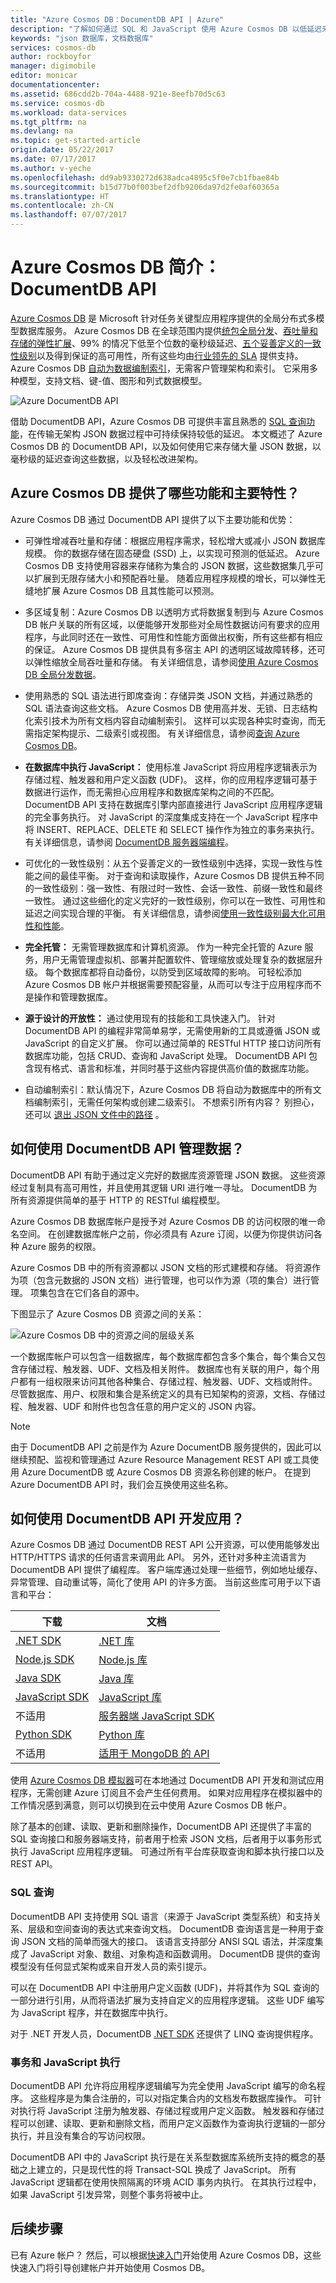 ```yaml
---
title: "Azure Cosmos DB：DocumentDB API | Azure"
description: "了解如何通过 SQL 和 JavaScript 使用 Azure Cosmos DB 以低延迟来存储和查询大量 JSON 文档。"
keywords: "json 数据库，文档数据库"
services: cosmos-db
author: rockboyfor
manager: digimobile
editor: monicar
documentationcenter: 
ms.assetid: 686cdd2b-704a-4488-921e-8eefb70d5c63
ms.service: cosmos-db
ms.workload: data-services
ms.tgt_pltfrm: na
ms.devlang: na
ms.topic: get-started-article
origin.date: 05/22/2017
ms.date: 07/17/2017
ms.author: v-yeche
ms.openlocfilehash: dd9ab9330272d638adca4895c5f0e7cb1fbae84b
ms.sourcegitcommit: b15d77b0f003bef2dfb9206da97d2fe0af60365a
ms.translationtype: HT
ms.contentlocale: zh-CN
ms.lasthandoff: 07/07/2017
---
```

# Azure Cosmos DB 简介：DocumentDB API
<a id="introduction-to-azure-cosmos-db-documentdb-api" class="xliff"></a>

[Azure Cosmos DB](introduction.md) 是 Microsoft 针对任务关键型应用程序提供的全局分布式多模型数据库服务。 Azure Cosmos DB 在全球范围内提供[统包全局分发](distribute-data-globally.md)、[吞吐量和存储的弹性扩展](partition-data.md)、99% 的情况下低至个位数的毫秒级延迟、[五个妥善定义的一致性级别](consistency-levels.md)以及得到保证的高可用性，所有这些均由[行业领先的 SLA](https://www.azure.cn/support/sla/cosmos-db/) 提供支持。 Azure Cosmos DB [自动为数据编制索引](http://www.vldb.org/pvldb/vol8/p1668-shukla.pdf)，无需客户管理架构和索引。 它采用多种模型，支持文档、键-值、图形和列式数据模型。 

![Azure DocumentDB API](./media/documentdb-introduction/cosmosdb-documentdb.png) 

借助 DocumentDB API，Azure Cosmos DB 可提供丰富且熟悉的 [SQL 查询功能](documentdb-sql-query.md)，在传输无架构 JSON 数据过程中可持续保持较低的延迟。 本文概述了 Azure Cosmos DB 的 DocumentDB API，以及如何使用它来存储大量 JSON 数据，以毫秒级的延迟查询这些数据，以及轻松改进架构。 

## Azure Cosmos DB 提供了哪些功能和主要特性？
<a id="what-capabilities-and-key-features-does-azure-cosmos-db-offer" class="xliff"></a>
Azure Cosmos DB 通过 DocumentDB API 提供了以下主要功能和优势：

* 可弹性增减吞吐量和存储：根据应用程序需求，轻松增大或减小 JSON 数据库规模。 你的数据存储在固态硬盘 (SSD) 上，以实现可预测的低延迟。 Azure Cosmos DB 支持使用容器来存储称为集合的 JSON 数据，这些数据集几乎可以扩展到无限存储大小和预配吞吐量。 随着应用程序规模的增长，可以弹性无缝地扩展 Azure Cosmos DB 且其性能可以预测。 

* 多区域复制：Azure Cosmos DB 以透明方式将数据复制到与 Azure Cosmos DB 帐户关联的所有区域，以便能够开发那些对全局性数据访问有要求的应用程序，与此同时还在一致性、可用性和性能方面做出权衡，所有这些都有相应的保证。 Azure Cosmos DB 提供具有多宿主 API 的透明区域故障转移，还可以弹性缩放全局吞吐量和存储。 有关详细信息，请参阅[使用 Azure Cosmos DB 全局分发数据](distribute-data-globally.md)。

* 使用熟悉的 SQL 语法进行即席查询：存储异类 JSON 文档，并通过熟悉的 SQL 语法查询这些文档。 Azure Cosmos DB 使用高并发、无锁、日志结构化索引技术为所有文档内容自动编制索引。 这样可以实现各种实时查询，而无需指定架构提示、二级索引或视图。 有关详细信息，请参阅[查询 Azure Cosmos DB](documentdb-sql-query.md)。 
* **在数据库中执行 JavaScript：** 使用标准 JavaScript 将应用程序逻辑表示为存储过程、触发器和用户定义函数 (UDF)。 这样，你的应用程序逻辑可基于数据进行运作，而无需担心应用程序和数据库架构之间的不匹配。 DocumentDB API 支持在数据库引擎内部直接进行 JavaScript 应用程序逻辑的完全事务执行。 对 JavaScript 的深度集成支持在一个 JavaScript 程序中将 INSERT、REPLACE、DELETE 和 SELECT 操作作为独立的事务来执行。 有关详细信息，请参阅 [DocumentDB 服务器端编程](programming.md)。

* 可优化的一致性级别：从五个妥善定义的一致性级别中选择，实现一致性与性能之间的最佳平衡。 对于查询和读取操作，Azure Cosmos DB 提供五种不同的一致性级别：强一致性、有限过时一致性、会话一致性、前缀一致性和最终一致性。 通过这些细化的定义完好的一致性级别，你可以在一致性、可用性和延迟之间实现合理的平衡。 有关详细信息，请参阅[使用一致性级别最大化可用性和性能](consistency-levels.md)。

* **完全托管：** 无需管理数据库和计算机资源。 作为一种完全托管的 Azure 服务，用户无需管理虚拟机、部署并配置软件、管理缩放或处理复杂的数据层升级。 每个数据库都将自动备份，以防受到区域故障的影响。 可轻松添加 Azure Cosmos DB 帐户并根据需要预配容量，从而可以专注于应用程序而不是操作和管理数据库。 

* **源于设计的开放性：** 通过使用现有的技能和工具快速入门。 针对 DocumentDB API 的编程非常简单易学，无需使用新的工具或遵循 JSON 或 JavaScript 的自定义扩展。 你可以通过简单的 RESTful HTTP 接口访问所有数据库功能，包括 CRUD、查询和 JavaScript 处理。 DocumentDB API 包含现有格式、语言和标准，并同时基于这些内容提供高价值的数据库功能。

* 自动编制索引：默认情况下，Azure Cosmos DB 将自动为数据库中的所有文档编制索引，无需任何架构或创建二级索引。 不想索引所有内容？ 别担心，还可以 [退出 JSON 文件中的路径](indexing-policies.md) 。

## <a name="data-management"></a>如何使用 DocumentDB API 管理数据？
DocumentDB API 有助于通过定义完好的数据库资源管理 JSON 数据。 这些资源经过复制具有高可用性，并且使用其逻辑 URI 进行唯一寻址。 DocumentDB 为所有资源提供简单的基于 HTTP 的 RESTful 编程模型。 

Azure Cosmos DB 数据库帐户是授予对 Azure Cosmos DB 的访问权限的唯一命名空间。 在创建数据库帐户之前，你必须具有 Azure 订阅，以便为你提供访问各种 Azure 服务的权限。 

Azure Cosmos DB 中的所有资源都以 JSON 文档的形式建模和存储。 将资源作为项（包含元数据的 JSON 文档）进行管理，也可以作为源（项的集合）进行管理。 项集包含在它们各自的源中。

下图显示了 Azure Cosmos DB 资源之间的关系：

![Azure Cosmos DB 中的资源之间的层级关系][1] 

一个数据库帐户可以包含一组数据库，每个数据库都包含多个集合，每个集合又包含存储过程、触发器、UDF、文档及相关附件。 数据库也有关联的用户，每个用户都有一组权限来访问其他各种集合、存储过程、触发器、UDF、文档或附件。 尽管数据库、用户、权限和集合是系统定义的具有已知架构的资源，文档、存储过程、触发器、UDF 和附件也包含任意的用户定义的 JSON 内容。  

> [!NOTE]
> 由于 DocumentDB API 之前是作为 Azure DocumentDB 服务提供的，因此可以继续预配、监视和管理通过 Azure Resource Management REST API 或工具使用 Azure DocumentDB 或 Azure Cosmos DB 资源名称创建的帐户。 在提到 Azure DocumentDB API 时，我们会互换使用这些名称。 

## <a name="develop"></a> 如何使用 DocumentDB API 开发应用？

Azure Cosmos DB 通过 DocumentDB REST API 公开资源，可以使用能够发出 HTTP/HTTPS 请求的任何语言来调用此 API。 另外，还针对多种主流语言为 DocumentDB API 提供了编程库。 客户端库通过处理一些细节，例如地址缓存、异常管理、自动重试等，简化了使用 API 的许多方面。 当前这些库可用于以下语言和平台：  

| 下载 | 文档 |
| --- | --- |
| [.NET SDK](http://go.microsoft.com/fwlink/?LinkID=402989) |[.NET 库](https://msdn.microsoft.com/zh-cn/library/azure/dn948556.aspx) |
| [Node.js SDK](http://go.microsoft.com/fwlink/?LinkID=402990) |[Node.js 库](http://azure.github.io/azure-documentdb-node/) |
| [Java SDK](http://go.microsoft.com/fwlink/?LinkID=402380) |[Java 库](https://docs.microsoft.com/zh-cn/java/api/com.microsoft.azure.documentdb) |
| [JavaScript SDK](http://go.microsoft.com/fwlink/?LinkID=402991) |[JavaScript 库](http://azure.github.io/azure-documentdb-js/) |
| 不适用 |[服务器端 JavaScript SDK](http://azure.github.io/azure-documentdb-js-server/) |
| [Python SDK](https://pypi.python.org/pypi/pydocumentdb) |[Python 库](http://azure.github.io/azure-documentdb-python/) |
| 不适用 | [适用于 MongoDB 的 API](mongodb-introduction.md)

使用 [Azure Cosmos DB 模拟器](local-emulator.md)可在本地通过 DocumentDB API 开发和测试应用程序，无需创建 Azure 订阅且不会产生任何费用。 如果对应用程序在模拟器中的工作情况感到满意，则可以切换到在云中使用 Azure Cosmos DB 帐户。

除了基本的创建、读取、更新和删除操作，DocumentDB API 还提供了丰富的 SQL 查询接口和服务器端支持，前者用于检索 JSON 文档，后者用于以事务形式执行 JavaScript 应用程序逻辑。 可通过所有平台库获取查询和脚本执行接口以及 REST API。 

### SQL 查询
<a id="sql-query" class="xliff"></a>
DocumentDB API 支持使用 SQL 语言（来源于 JavaScript 类型系统）和支持关系、层级和空间查询的表达式来查询文档。 DocumentDB 查询语言是一种用于查询 JSON 文档的简单而强大的接口。 该语言支持部分 ANSI SQL 语法，并深度集成了 JavaScript 对象、数组、对象构造和函数调用。 DocumentDB 提供的查询模型没有任何显式架构或来自开发人员的索引提示。

可以在 DocumentDB API 中注册用户定义函数 (UDF)，并将其作为 SQL 查询的一部分进行引用，从而将语法扩展为支持自定义的应用程序逻辑。 这些 UDF 编写为 JavaScript 程序，并在数据库中执行。 

对于 .NET 开发人员，DocumentDB [.NET SDK](https://msdn.microsoft.com/zh-cn/library/azure/microsoft.azure.documents.linq.aspx) 还提供了 LINQ 查询提供程序。 

### 事务和 JavaScript 执行
<a id="transactions-and-javascript-execution" class="xliff"></a>
DocumentDB API 允许将应用程序逻辑编写为完全使用 JavaScript 编写的命名程序。 这些程序是为集合注册的，可以对指定集合内的文档发布数据库操作。 可针对执行将 JavaScript 注册为触发器、存储过程或用户定义函数。 触发器和存储过程可以创建、读取、更新和删除文档，而用户定义函数作为查询执行逻辑的一部分执行，并且没有集合的写访问权限。

DocumentDB API 中的 JavaScript 执行是在关系型数据库系统所支持的概念的基础之上建立的，只是现代性的将 Transact-SQL 换成了 JavaScript。 所有 JavaScript 逻辑都在使用快照隔离的环境 ACID 事务内执行。 在其执行过程中，如果 JavaScript 引发异常，则整个事务将被中止。

<!-- Not Available ## Are there any online courses on Azure Cosmos DB? -->

## 后续步骤
<a id="next-steps" class="xliff"></a>
已有 Azure 帐户？ 然后，可以根据[快速入门](../cosmos-db/create-documentdb-dotnet.md)开始使用 Azure Cosmos DB，这些快速入门将引导创建帐户并开始使用 Cosmos DB。

[1]: ./media/documentdb-introduction/json-database-resources1.png